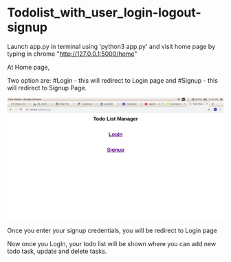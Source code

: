 # Todolist_with_user_login-logout-signup


Launch app.py in terminal using 'python3 app.py' and visit home page by typing in chrome "http://127.0.0.1:5000/home"

At Home page,

Two option are: #Login - this will redirect to Login page and #Signup - this will redirect to Signup Page.

![](static/css/home-page.png)

Once you enter your signup credentials, you will be redirect to Login page

Now once you LogIn, your todo list will be shown where you can add new todo task, update and delete tasks.

